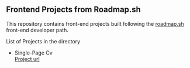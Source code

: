 ## Frontend Projects from Roadmap.sh

<p>
    This repository contains front-end projects built following the <a href="https://roadmap.sh">roadmap.sh</a> front-end developer path.
</p>

List of Projects in the directory

* Single-Page Cv <br>
<a href="https://frontend-projects-theta-one.vercel.app/">Project url</a>